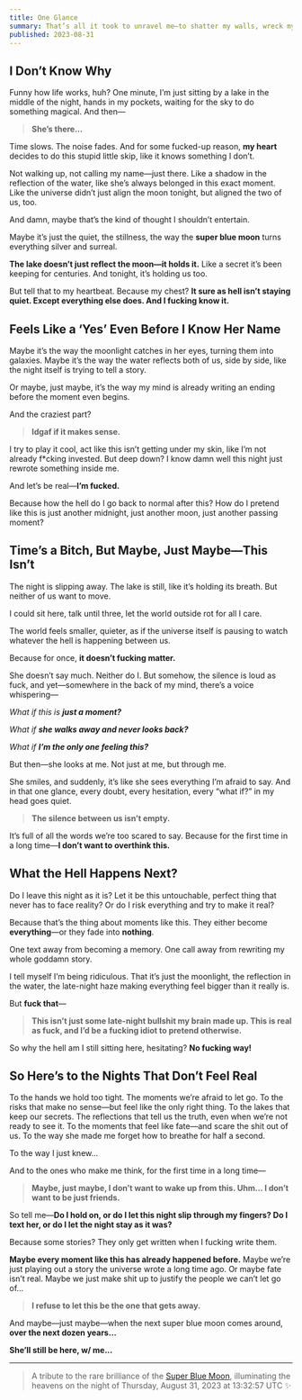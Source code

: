 ```yaml
---
title: One Glance
summary: That’s all it took to unravel me—to shatter my walls, wreck my logic, and leave me standing in the wreckage of everything I thought I knew… until nothing remained.
published: 2023-08-31
---
```


## I Don’t Know Why

Funny how life works, huh? One minute, I’m just sitting by a lake in the middle of the night, hands in my pockets, waiting for the sky to do something magical. And then—

> **She’s there...**

Time slows. The noise fades. And for some fucked-up reason, **my heart** decides to do this stupid little skip, like it knows something I don’t.

Not walking up, not calling my name—just there. Like a shadow in the reflection of the water, like she’s always belonged in this exact moment. Like the universe didn’t just align the moon tonight, but aligned the two of us, too.

And damn, maybe that’s the kind of thought I shouldn’t entertain.

Maybe it’s just the quiet, the stillness, the way the **super blue moon** turns everything silver and surreal.

**The lake doesn’t just reflect the moon—it holds it.** Like a secret it’s been keeping for centuries. And tonight, it’s holding us too.  

But tell that to my heartbeat. Because my chest? **It sure as hell isn’t staying quiet. Except everything else does. And I fucking know it.**

## Feels Like a ‘Yes’ Even Before I Know Her Name

Maybe it’s the way the moonlight catches in her eyes, turning them into galaxies. Maybe it’s the way the water reflects both of us, side by side, like the night itself is trying to tell a story.

Or maybe, just maybe, it’s the way my mind is already writing an ending before the moment even begins.

And the craziest part?

> **Idgaf if it makes sense.**

I try to play it cool, act like this isn’t getting under my skin, like I’m not already f*cking invested. But deep down? I know damn well this night just rewrote something inside me.

And let’s be real—**I’m fucked.**

Because how the hell do I go back to normal after this? How do I pretend like this is just another midnight, just another moon, just another passing moment?

## Time’s a Bitch, But Maybe, Just Maybe—This Isn’t

The night is slipping away. The lake is still, like it’s holding its breath. But neither of us want to move.

I could sit here, talk until three, let the world outside rot for all I care.

The world feels smaller, quieter, as if the universe itself is pausing to watch whatever the hell is happening between us.

Because for once, **it doesn’t fucking matter.**

She doesn’t say much. Neither do I. But somehow, the silence is loud as fuck, and yet—somewhere in the back of my mind, there’s a voice whispering—

*What if this is **just a moment?***

*What if **she walks away and never looks back?***

*What if **I’m the only one feeling this?***

But then—she looks at me. Not just at me, but through me.

She smiles, and suddenly, it’s like she sees everything I’m afraid to say. And in that one glance, every doubt, every hesitation, every “what if?” in my head goes quiet.

> **The silence between us isn’t empty.**

It’s full of all the words we’re too scared to say. Because for the first time in a long time—**I don’t want to overthink this.**

## What the Hell Happens Next?

Do I leave this night as it is? Let it be this untouchable, perfect thing that never has to face reality? Or do I risk everything and try to make it real?

Because that’s the thing about moments like this. They either become **everything**—or they fade into **nothing**.  

One text away from becoming a memory. One call away from rewriting my whole goddamn story.

I tell myself I’m being ridiculous. That it’s just the moonlight, the reflection in the water, the late-night haze making everything feel bigger than it really is.

But **fuck that**—

> **This isn’t just some late-night bullshit my brain made up. This is real as fuck, and I’d be a fucking idiot to pretend otherwise.**

So why the hell am I still sitting here, hesitating? **No fucking way!**

## So Here’s to the Nights That Don’t Feel Real

To the hands we hold too tight. The moments we’re afraid to let go. To the risks that make no sense—but feel like the only right thing. To the lakes that keep our secrets. The reflections that tell us the truth, even when we’re not ready to see it. To the moments that feel like fate—and scare the shit out of us. To the way she made me forget how to breathe for half a second.

To the way I just knew...

And to the ones who make me think, for the first time in a long time—

> **Maybe, just maybe, I don’t want to wake up from this. Uhm… I don’t want to be just friends.**

So tell me—**Do I hold on, or do I let this night slip through my fingers? Do I text her, or do I let the night stay as it was?**

Because some stories? They only get written when I fucking write them.

**Maybe every moment like this has already happened before.** Maybe we’re just playing out a story the universe wrote a long time ago. Or maybe fate isn’t real. Maybe we just make shit up to justify the people we can’t let go of...

> **I refuse to let this be the one that gets away.**

And maybe—just maybe—when the next super blue moon comes around, **over the next dozen years…**

**She’ll still be here, w/ me...**

---

> A tribute to the rare brilliance of the [Super Blue Moon](https://moon.nasa.gov/news/197/super-blue-moons-your-questions-answered/), illuminating the heavens on the night of Thursday, August 31, 2023 at 13:32:57 UTC ✨
